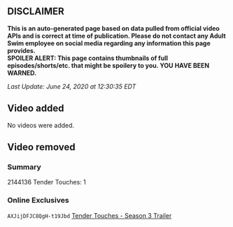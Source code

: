## DISCLAIMER
**This is an auto-generated page based on data pulled from official video APIs and is correct at time of publication. Please do not contact any Adult Swim employee on social media regarding any information this page provides.**  
**SPOILER ALERT: This page contains thumbnails of full episodes/shorts/etc. that might be spoilery to you. YOU HAVE BEEN WARNED.**  

_Last Update: June 24, 2020 at 12:30:35 EDT_
## Video added
No videos were added.  
## Video removed
### Summary
2144136 Tender Touches: 1  
### Online Exclusives
`AXJijDFJC8QgH-t19Jbd` [Tender Touches - Season 3 Trailer](https://www.adultswim.com/videos/tender-touches/season-3-trailer)  
